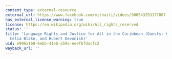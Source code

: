```yaml
---
content_type: external-resource
external_url: https://www.facebook.com/mithaiti/videos/906543293177807
has_external_license_warning: true
license: https://en.wikipedia.org/wiki/All_rights_reserved
status: ''
title: 'Language Rights and Justice for All in the Caribbean (Guests: Kadian Walters,
  Celia Blake, and Hubert Devonish)'
uid: e906a160-6ebb-41eb-a59a-eeefbfdacfc2
wayback_url: ''
---
```


